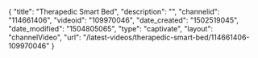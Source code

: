 {
    "title": "Therapedic Smart Bed",
    "description": "",
    "channelid": "114661406",
    "videoid": "109970046",
    "date_created": "1502519045",
    "date_modified": "1504805065",
    "type": "captivate",
    "layout": "channelVideo",
    "url": "\/latest-videos\/therapedic-smart-bed\/114661406-109970046"
}